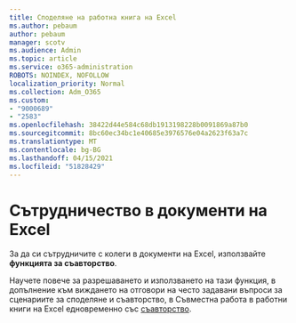 ```yaml
---
title: Споделяне на работна книга на Excel
ms.author: pebaum
author: pebaum
manager: scotv
ms.audience: Admin
ms.topic: article
ms.service: o365-administration
ROBOTS: NOINDEX, NOFOLLOW
localization_priority: Normal
ms.collection: Adm_O365
ms.custom:
- "9000689"
- "2583"
ms.openlocfilehash: 38422d44e584c68db1913198228b0091869a87b0
ms.sourcegitcommit: 8bc60ec34bc1e40685e3976576e04a2623f63a7c
ms.translationtype: MT
ms.contentlocale: bg-BG
ms.lasthandoff: 04/15/2021
ms.locfileid: "51828429"
---
```

# <a name="collaborate-on-excel-documents"></a>Сътрудничество в документи на Excel

За да си сътрудничите с колеги в документи на Excel, използвайте **функцията за съавторство**. 

Научете повече за разрешаването и използването на тази функция, в допълнение към виждането на отговори на често задавани въпроси за сценариите за споделяне и съавторство, в Съвместна работа в работни книги на Excel едновременно със [съавторство](https://support.office.com/article/7152aa8b-b791-414c-a3bb-3024e46fb104).
